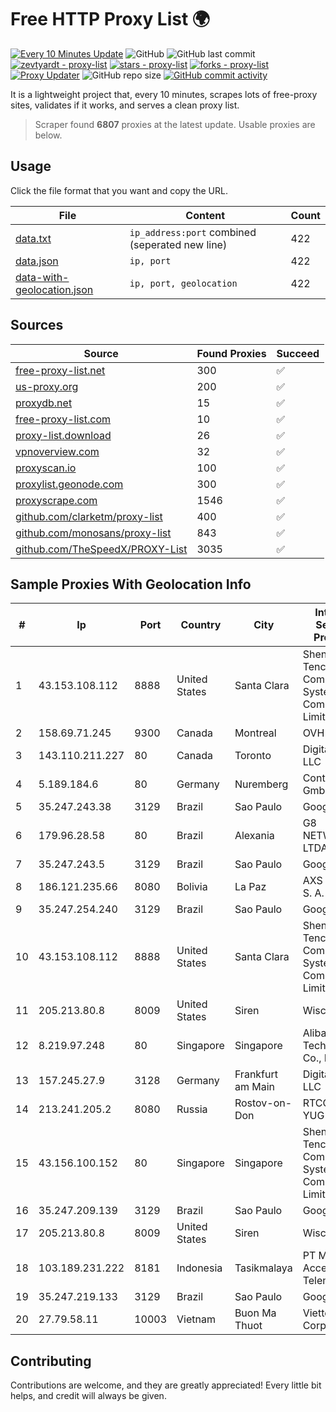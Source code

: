 
# Free HTTP Proxy List 🌍

[![Every 10 Minutes Update](https://github.com/mertguvencli/http-proxy-list/actions/workflows/main.yml/badge.svg?branch=main)](https://github.com/mertguvencli/http-proxy-list/actions/workflows/main.yml)
![GitHub](https://img.shields.io/github/license/mertguvencli/http-proxy-list)
![GitHub last commit](https://img.shields.io/github/last-commit/mertguvencli/http-proxy-list)
[![zevtyardt - proxy-list](https://img.shields.io/static/v1?label=zevtyardt&message=proxy-list&color=blue&logo=github)](https://github.com/zevtyardt/proxy-list "Go to GitHub repo")
[![stars - proxy-list](https://img.shields.io/github/stars/zevtyardt/proxy-list?style=social)](https://github.com/zevtyardt/proxy-list)
[![forks - proxy-list](https://img.shields.io/github/forks/zevtyardt/proxy-list?style=social)](https://github.com/zevtyardt/proxy-list)
[![Proxy Updater](https://github.com/zevtyardt/proxy-list/workflows/Proxy%20Updater/badge.svg)](https://github.com/zevtyardt/proxy-list/actions?query=workflow:"Proxy+Updater")
![GitHub repo size](https://img.shields.io/github/repo-size/zevtyardt/proxy-list)
[![GitHub commit activity](https://img.shields.io/github/commit-activity/m/zevtyardt/proxy-list?logo=commits)](https://github.com/zevtyardt/proxy-list/commits/main)

It is a lightweight project that, every 10 minutes, scrapes lots of free-proxy sites, validates if it works, and serves a clean proxy list.

> Scraper found **6807** proxies at the latest update. Usable proxies are below.

## Usage

Click the file format that you want and copy the URL.

|File|Content|Count|
|----|-------|-----|
|[data.txt](https://raw.githubusercontent.com/mertguvencli/http-proxy-list/main/proxy-list/data.txt)|`ip_address:port` combined (seperated new line)|422|
|[data.json](https://raw.githubusercontent.com/mertguvencli/http-proxy-list/main/proxy-list/data.json)|`ip, port`|422|
|[data-with-geolocation.json](https://raw.githubusercontent.com/mertguvencli/http-proxy-list/main/proxy-list/data-with-geolocation.json)|`ip, port, geolocation`|422|

## Sources

|Source|Found Proxies|Succeed|
|------|-------------|-------|
|[free-proxy-list.net](https://free-proxy-list.net)|300|✅|
|[us-proxy.org](https://www.us-proxy.org)|200|✅|
|[proxydb.net](http://proxydb.net)|15|✅|
|[free-proxy-list.com](https://free-proxy-list.com/?page=&port=&type%5B%5D=http&type%5B%5D=https&up_time=0&search=Search)|10|✅|
|[proxy-list.download](https://www.proxy-list.download/HTTP)|26|✅|
|[vpnoverview.com](https://vpnoverview.com/privacy/anonymous-browsing/free-proxy-servers)|32|✅|
|[proxyscan.io](https://www.proxyscan.io)|100|✅|
|[proxylist.geonode.com](https://proxylist.geonode.com/api/proxy-list?limit=300&page=1&sort_by=lastChecked&sort_type=desc&protocols=http,https)|300|✅|
|[proxyscrape.com](https://api.proxyscrape.com/v2/?request=displayproxies&protocol=http&timeout=10000&country=all&ssl=all&anonymity=all)|1546|✅|
|[github.com/clarketm/proxy-list](https://raw.githubusercontent.com/clarketm/proxy-list/master/proxy-list-raw.txt)|400|✅|
|[github.com/monosans/proxy-list](https://raw.githubusercontent.com/monosans/proxy-list/main/proxies/http.txt)|843|✅|
|[github.com/TheSpeedX/PROXY-List](https://raw.githubusercontent.com/TheSpeedX/PROXY-List/master/http.txt)|3035|✅|


## Sample Proxies With Geolocation Info

|#|Ip|Port|Country|City|Internet Service Provider|
|-|--|----|-------|----|-------------------------|
|1|43.153.108.112|8888|United States|Santa Clara|Shenzhen Tencent Computer Systems Company Limited|
|2|158.69.71.245|9300|Canada|Montreal|OVH SAS|
|3|143.110.211.227|80|Canada|Toronto|DigitalOcean, LLC|
|4|5.189.184.6|80|Germany|Nuremberg|Contabo GmbH|
|5|35.247.243.38|3129|Brazil|Sao Paulo|Google LLC|
|6|179.96.28.58|80|Brazil|Alexania|G8 NETWORKS LTDA|
|7|35.247.243.5|3129|Brazil|Sao Paulo|Google LLC|
|8|186.121.235.66|8080|Bolivia|La Paz|AXS Bolivia S. A.|
|9|35.247.254.240|3129|Brazil|Sao Paulo|Google LLC|
|10|43.153.108.112|8888|United States|Santa Clara|Shenzhen Tencent Computer Systems Company Limited|
|11|205.213.80.8|8009|United States|Siren|WiscNet|
|12|8.219.97.248|80|Singapore|Singapore|Alibaba (US) Technology Co., Ltd.|
|13|157.245.27.9|3128|Germany|Frankfurt am Main|DigitalOcean, LLC|
|14|213.241.205.2|8080|Russia|Rostov-on-Don|RTCOMM-YUG|
|15|43.156.100.152|80|Singapore|Singapore|Shenzhen Tencent Computer Systems Company Limited|
|16|35.247.209.139|3129|Brazil|Sao Paulo|Google LLC|
|17|205.213.80.8|8009|United States|Siren|WiscNet|
|18|103.189.231.222|8181|Indonesia|Tasikmalaya|PT Media Access Telematika|
|19|35.247.219.133|3129|Brazil|Sao Paulo|Google LLC|
|20|27.79.58.11|10003|Vietnam|Buon Ma Thuot|Viettel Corporation|



## Contributing

Contributions are welcome, and they are greatly appreciated! Every
little bit helps, and credit will always be given.

